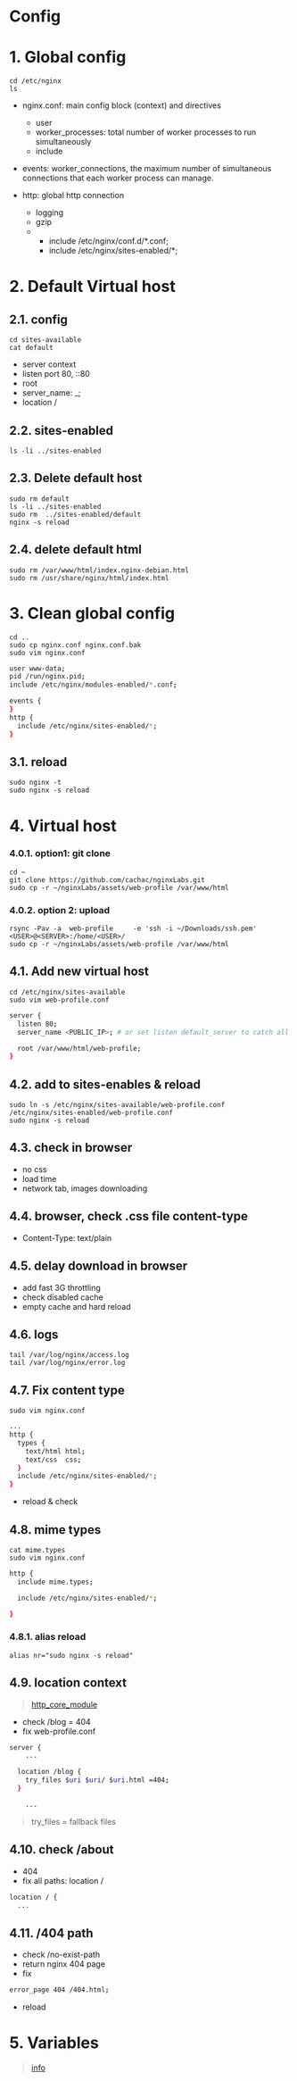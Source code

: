 # Config  <!-- omit in toc -->



# 1. Global config
```
cd /etc/nginx
ls
```
- nginx.conf: main config block (context) and directives
  - user
  - worker_processes: total number of worker processes to run simultaneously
  - include

- events: worker_connections, the maximum number of simultaneous connections that each worker process can manage.

- http: global http connection
  - logging
  - gzip
  -
	-	include /etc/nginx/conf.d/*.conf;
	- include /etc/nginx/sites-enabled/*;

# 2. Default Virtual host
## 2.1. config
```
cd sites-available
cat default
```
- server context
- listen port 80, ::80
- root
- server_name: _;
- location /


## 2.2. sites-enabled
```
ls -li ../sites-enabled
```


## 2.3. Delete default host
```
sudo rm default
ls -li ../sites-enabled
sudo rm  ../sites-enabled/default
nginx -s reload
```


## 2.4. delete default html
```
sudo rm /var/www/html/index.nginx-debian.html
sudo rm /usr/share/nginx/html/index.html
```

# 3. Clean global config
```
cd ..
sudo cp nginx.conf nginx.conf.bak
sudo vim nginx.conf
```
```sh
user www-data;
pid /run/nginx.pid;
include /etc/nginx/modules-enabled/*.conf;

events {
}
http {
  include /etc/nginx/sites-enabled/*;
}

```

## 3.1. reload
```
sudo nginx -t
sudo nginx -s reload
```

# 4. Virtual host
### 4.0.1. option1: git clone
```
cd ~
git clone https://github.com/cachac/nginxLabs.git
sudo cp -r ~/nginxLabs/assets/web-profile /var/www/html
```
### 4.0.2. option 2: upload
```
rsync -Pav -a  web-profile     -e 'ssh -i ~/Downloads/ssh.pem' <USER>@<SERVER>:/home/<USER>/
sudo cp -r ~/nginxLabs/assets/web-profile /var/www/html
```

## 4.1. Add new virtual host
```
cd /etc/nginx/sites-available
sudo vim web-profile.conf
```
```sh
server {
  listen 80;
  server_name <PUBLIC_IP>; # or set listen default_server to catch all non-defined connections;

  root /var/www/html/web-profile;
}
```
## 4.2. add to sites-enables & reload
```
sudo ln -s /etc/nginx/sites-available/web-profile.conf /etc/nginx/sites-enabled/web-profile.conf
sudo nginx -s reload
```

## 4.3. check in browser
- no css
- load time
- network tab, images downloading

## 4.4. browser, check .css file content-type
- Content-Type: text/plain

## 4.5. delay download in browser
- add fast 3G throttling
- check disabled cache
- empty cache and hard reload

## 4.6. logs
```
tail /var/log/nginx/access.log
tail /var/log/nginx/error.log
```

## 4.7. Fix content type
```
sudo vim nginx.conf
```
```sh
...
http {
  types {
    text/html html;
    text/css  css;
  }
  include /etc/nginx/sites-enabled/*;
}
```
- reload & check

## 4.8. mime types
```
cat mime.types
sudo vim nginx.conf
```
```sh
http {
  include mime.types;

  include /etc/nginx/sites-enabled/*;

}
```
### 4.8.1. alias reload
```
alias nr="sudo nginx -s reload"
```


## 4.9. location context
> [http_core_module](https://nginx.org/en/docs/http/ngx_http_core_module.html#location)

- check /blog = 404
- fix web-profile.conf

```sh
server {
	...

  location /blog {
    try_files $uri $uri/ $uri.html =404;
  }

	...
```
> try_files = fallback files


## 4.10. check /about
- 404
- fix all paths: location /
```sh
location / {
  ...
```

## 4.11. /404 path
- check /no-exist-path
- return nginx 404 page
- fix
```sh
error_page 404 /404.html;
```
- reload


# 5. Variables
> [info](https://nginx.org/en/docs/varindex.html)

